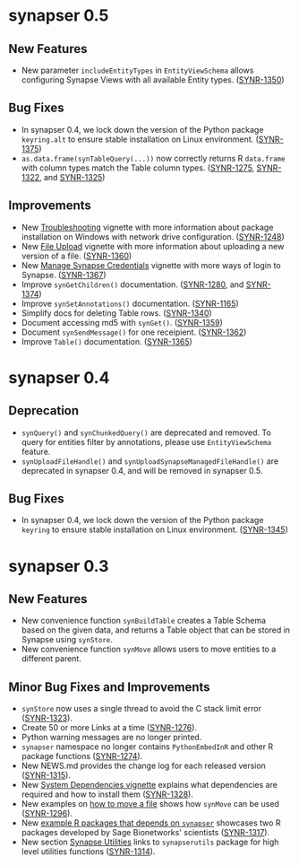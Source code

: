 # synapser 0.5

## New Features

* New parameter `includeEntityTypes` in `EntityViewSchema` allows configuring Synapse Views with all available Entity types. ([SYNR-1350](https://sagebionetworks.jira.com/browse/SYNR-1350))

## Bug Fixes

* In synapser 0.4, we lock down the version of the Python package `keyring.alt` to ensure stable installation on Linux environment. ([SYNR-1375](https://sagebionetworks.jira.com/browse/SYNR-1375))
* `as.data.frame(synTableQuery(...))` now correctly returns R `data.frame` with column types match the Table column types. ([SYNR-1275](https://sagebionetworks.jira.com/browse/SYNR-1275), [SYNR-1322](https://sagebionetworks.jira.com/browse/SYNR-1322), and [SYNR-1325](https://sagebionetworks.jira.com/browse/SYNR-1325))

## Improvements

* New [Troubleshooting](troubleshooting.html) vignette with more information about package installation on Windows with network drive configuration. ([SYNR-1248](https://sagebionetworks.jira.com/browse/SYNR-1248))
* New [File Upload](upload.html) vignette with more information about uploading a new version of a file. ([SYNR-1360](https://sagebionetworks.jira.com/browse/SYNR-1360))
* New [Manage Synapse Credentials](manageSynapseCredentials.html) vignette with more ways of login to Synapse. ([SYNR-1367](https://sagebionetworks.jira.com/browse/SYNR-1367))
* Improve `synGetChildren()` documentation. ([SYNR-1280](https://sagebionetworks.jira.com/browse/SYNR-1280), and [SYNR-1374](https://sagebionetworks.jira.com/browse/SYNR-1374))
* Improve `synSetAnnotations()` documentation. ([SYNR-1165](https://sagebionetworks.jira.com/browse/SYNR-1165))
* Simplify docs for deleting Table rows. ([SYNR-1340](https://sagebionetworks.jira.com/browse/SYNR-1340))
* Document accessing md5 with `synGet()`. ([SYNR-1359](https://sagebionetworks.jira.com/browse/SYNR-1359))
* Document `synSendMessage()` for one receipient. ([SYNR-1362](https://sagebionetworks.jira.com/browse/SYNR-1362))
* Improve `Table()` documentation. ([SYNR-1365](https://sagebionetworks.jira.com/browse/SYNR-1365))

# synapser 0.4

## Deprecation

* `synQuery()` and `synChunkedQuery()` are deprecated and removed. To query for entities filter by annotations, please use `EntityViewSchema` feature.
* `synUploadFileHandle()` and `synUploadSynapseManagedFileHandle()` are deprecated in synapser 0.4, and will be removed in synapser 0.5.

## Bug Fixes

* In synapser 0.4, we lock down the version of the Python package `keyring` to ensure stable installation on Linux environment. ([SYNR-1345](https://sagebionetworks.jira.com/browse/SYNR-1345))


# synapser 0.3

## New Features

* New convenience function `synBuildTable` creates a Table Schema based on the given data, and returns a Table object that can be stored in Synapse using `synStore`.
* New convenience function `synMove` allows users to move entities to a different parent.

## Minor Bug Fixes and Improvements

* `synStore` now uses a single thread to avoid the C stack limit error ([SYNR-1323](https://sagebionetworks.jira.com/browse/SYNR-1323)).
* Create 50 or more Links at a time ([SYNR-1276](https://sagebionetworks.jira.com/browse/SYNR-1276)).
* Python warning messages are no longer printed.
* `synapser` namespace no longer contains `PythonEmbedInR` and other R package functions ([SYNR-1274](https://sagebionetworks.jira.com/browse/SYNR-1274)).
* New NEWS.md provides the change log for each released version ([SYNR-1315](https://sagebionetworks.jira.com/browse/SYNR-1325)).
* New [System Dependencies vignette](./articles/systemDependencies.html) explains what dependencies are required and how to install them ([SYNR-1328](https://sagebionetworks.jira.com/browse/SYNR-1328)).
* New examples on [how to move a file](./articles/synapser.html#organizing-data-in-a-project) shows how `synMove` can be used ([SYNR-1296](https://sagebionetworks.jira.com/browse/SYNR-1296)).
* New [example R packages that depends on `synapser`](https://github.com/Sage-Bionetworks/synapser#usage) showcases two R packages developed by Sage Bionetworks' scientists ([SYNR-1317](https://sagebionetworks.jira.com/browse/SYNR-1317)).
* New section [Synapse Utilities](./articles/synapser.html#synapse-utilities) links to `synapserutils` package for high level utilities functions ([SYNR-1314](https://sagebionetworks.jira.com/browse/SYNR-1314)).
